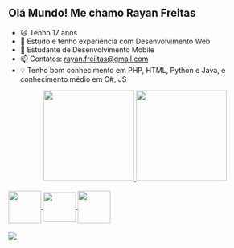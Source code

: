 ## Olá Mundo! Me chamo Rayan Freitas

- 😃 Tenho 17 anos
- 🔭 Estudo e tenho experiência com Desenvolvimento Web
- 🌱 Estudante de Desenvolvimento Mobile
- 📫 Contatos: rayan.freiitas@gmail.com
- 💡 Tenho bom conhecimento em PHP, HTML, Python e Java, e conhecimento médio em C#, JS
<div align="center">
  <a href="https://github.com/Rayan-Freitas">
  <img height="180em" src="https://github-readme-stats.vercel.app/api?username=Rayan-Freitas&show_icons=true&theme=blue-green&include_all_commits=true&count_private=true"/>
  <img height="180em" src="https://github-readme-stats.vercel.app/api/top-langs/?username=Rayan-Freitas&layout=compact&langs_count=7&theme=blue-green"/>
</div>
<div style="display: inline_block"><br>
  <img align="center"  height="65" width="65" src="https://cdn.jsdelivr.net/gh/devicons/devicon/icons/php/php-original.svg">
  <img align="center"  height="58" width="65" src="https://cdn.jsdelivr.net/gh/devicons/devicon/icons/python/python-original.svg">
  <img align="center"  height="65" width="65" src="https://cdn.jsdelivr.net/gh/devicons/devicon/icons/java/java-original.svg">
</div>
 <br>
<div> 
  <a href="www.linkedin.com/in/rayan-freitas-7a75a3220/" target="_blank"><img src="https://img.shields.io/badge/-LinkedIn-%230077B5?style=for-the-badge&logo=linkedin&logoColor=white" target="_blank"></a> 
</div>
